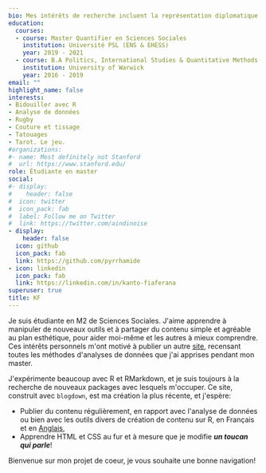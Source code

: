 ```yaml
---
bio: Mes intérêts de recherche incluent la représentation diplomatique des îles, les incitations au vote destinées vers les jeunes adultes, et R.
education:
  courses:
  - course: Master Quantifier en Sciences Sociales
    institution: Université PSL (ENS & EHESS)
    year: 2019 - 2021
  - course: B.A Politics, International Studies & Quantitative Methods
    institution: University of Warwick
    year: 2016 - 2019
email: ""
highlight_name: false
interests:
- Bidouiller avec R
- Analyse de données
- Rugby
- Couture et tissage
- Tatouages
- Tarot. Le jeu.
#organizations:
#- name: Most definitely not Stanford
#  url: https://www.stanford.edu/
role: Étudiante en master
social:
#- display:
#    header: false
#  icon: twitter
#  icon_pack: fab
#  label: Follow me on Twitter
#  link: https://twitter.com/aindinoise
- display:
    header: false
  icon: github
  icon_pack: fab
  link: https://github.com/pyrrhamide
- icon: linkedin
  icon_pack: fab
  link: https://linkedin.com/in/kanto-fiaferana
superuser: true
title: KF
---
```


Je suis étudiante en M2 de Sciences Sociales. J'aime apprendre à manipuler de nouveaux outils et à partager du contenu simple et agréable au plan esthétique, pour aider moi-même et les autres à mieux comprendre. Ces intérêts personnels m'ont motivé à publier un autre [site](https://pyrrhamide.github.io/regressions), recensant toutes les méthodes d'analyses de données que j'ai apprises pendant mon master.

J'expérimente beaucoup avec R et RMarkdown, et je suis toujours à la recherche de nouveaux packages avec lesquels m'occuper. Ce site, construit avec `blogdown`, est ma création la plus récente, et j'espère:

* Publier du contenu régulièrement, en rapport avec l'analyse de données ou bien avec les outils divers de création de contenu sur R, en Français et en [Anglais](/#about),
* Apprendre HTML et CSS au fur et à mesure que je modifie _**un toucan qui parle**_!

Bienvenue sur mon projet de coeur, je vous souhaite une bonne navigation!

<!--- {{< icon name="download" pack="fas" >}} Download my {{< staticref "media/demo_resume.pdf" "newtab" >}}resumé{{< /staticref >}}. --->
